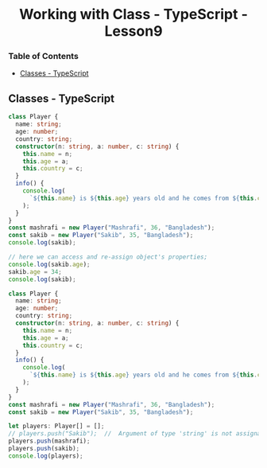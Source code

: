 <br />
 <p align="center">
    <h1 align="center"> Working with Class - TypeScript - Lesson9 </h1>
</p>

<!-- TABLE OF CONTENTS -->

### Table of Contents

- [Classes - TypeScript](#classes---typescript)

## Classes - TypeScript

```typescript
class Player {
  name: string;
  age: number;
  country: string;
  constructor(n: string, a: number, c: string) {
    this.name = n;
    this.age = a;
    this.country = c;
  }
  info() {
    console.log(
      `${this.name} is ${this.age} years old and he comes from ${this.country}`
    );
  }
}
const mashrafi = new Player("Mashrafi", 36, "Bangladesh");
const sakib = new Player("Sakib", 35, "Bangladesh");
console.log(sakib);

// here we can access and re-assign object's properties;
console.log(sakib.age);
sakib.age = 34;
console.log(sakib);
```

```typescript
class Player {
  name: string;
  age: number;
  country: string;
  constructor(n: string, a: number, c: string) {
    this.name = n;
    this.age = a;
    this.country = c;
  }
  info() {
    console.log(
      `${this.name} is ${this.age} years old and he comes from ${this.country}`
    );
  }
}
const mashrafi = new Player("Mashrafi", 36, "Bangladesh");
const sakib = new Player("Sakib", 35, "Bangladesh");

let players: Player[] = [];
// players.push("Sakib");  //  Argument of type 'string' is not assignable to parameter of type 'Player'.
players.push(mashrafi);
players.push(sakib);
console.log(players);
```

<br/>
